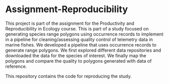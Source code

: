 # Assignment-Reproducibility
This project is part of the assignment for the Productivity and Reproducibility in Ecology course. This is part of a study focused on generating species range polygons using occurrence records to implement in a pipeline for cleaning/assessing quality control of telemetry data in marine fishes. 
We developed a pipeline that uses occurrence records to generate range polygons. We first explored different data repositories and downloaded the data for the species of interest. We finally map the polygons and compare the quality to polygons generated with data of reference. 

This repository contains the code for reproducing the study. 
